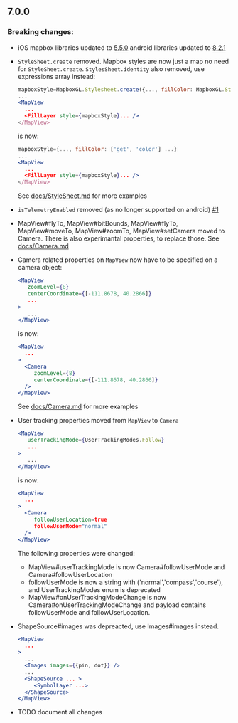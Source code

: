 ## 7.0.0

### Breaking changes:

* iOS mapbox libraries updated to [5.5.0](https://github.com/mapbox/mapbox-gl-native/releases/tag/ios-v5.3.2) android libraries updated to [8.2.1](https://github.com/mapbox/mapbox-gl-native/releases/tag/android-v8.2.1)
* `StyleSheet.create` removed.
Mapbox styles are now just a map no need for `StyleSheet.create`.
`StylesSheet.identity` also removed, use expressions array instead:
   ```jsx
   mapboxStyle=MapboxGL.Stylesheet.create({..., fillColor: MapboxGL.Stylesheet.identity('color') ...})
   ...
   <MapView
     ...
     <FillLayer style={mapboxStyle}... />
   </MapView>
   ```

   is now:
   ```jsx
   mapboxStyle={..., fillColor: ['get', 'color'] ...}
   ...
   <MapView
     ...
     <FillLayer style={mapboxStyle}... />
   </MapView>
   ```
  See [docs/StyleSheet.md](docs/StyleSheet.md) for more examples
* `isTelemetryEnabled` removed (as no longer supported on android) [#1](https://github.com/mfazekas/maps/pull/1)
* MapView#flyTo, MapView#bitBounds, MapView#flyTo, MapView#moveTo, MapView#zoomTo, MapView#setCamera moved to Camera. There is also experimantal properties, to replace those. See [docs/Camera.md](docs/Camera.md)
* Camera related properties on `MapView` now have to be specified on a camera object:
   ```jsx
   <MapView
      zoomLevel={8}
      centerCoordinate={[-111.8678, 40.2866]}
      ...
   >
      ...
   </MapView>
   ```

   is now:

   ```jsx
   <MapView
     ...
   >
     <Camera
        zoomLevel={8}
        centerCoordinate={[-111.8678, 40.2866]}
     />
   </MapView>
   ```
   See [docs/Camera.md](docs/Camera.md) for more examples
* User tracking properties moved from `MapView` to `Camera`
   ```jsx
   <MapView
      userTrackingMode={UserTrackingModes.Follow}
      ...
   >
      ...
   </MapView>
   ```

   is now:

   ```jsx
   <MapView
     ...
   >
     <Camera
        followUserLocation=true
        followUserMode="normal"
     />
   </MapView>
   ```
   The following properties were changed:
   * MapView#userTrackingMode is now Camera#followUserMode and Camera#followUserLocation
   * followUserMode is now a string with ('normal','compass','course'), and UserTrackingModes enum is deprecated
   * MapView#onUserTrackingModeChange is now Camera#onUserTrackingModeChange and payload contains followUserMode and followUserLocation.

* ShapeSource#images was depreacted, use Images#images instead.
   ```jsx
   <MapView
     ...
   >
     ...
     <Images images={{pin, dot}} />
     ...
     <ShapeSource ... >
        <SymbolLayer ...>
     </ShapeSource>
   </MapView>
   ```

* TODO document all changes
